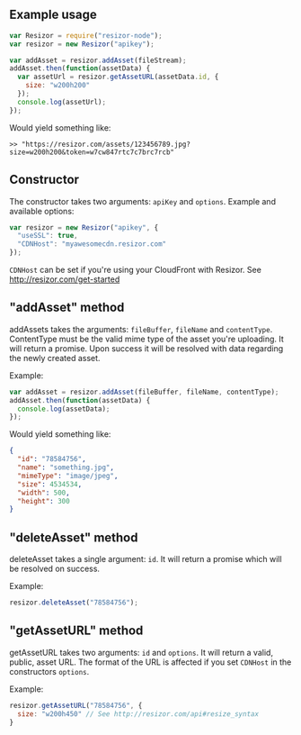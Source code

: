 
## Example usage

```javascript
var Resizor = require("resizor-node");
var resizor = new Resizor("apikey");

var addAsset = resizor.addAsset(fileStream);
addAsset.then(function(assetData) {
  var assetUrl = resizor.getAssetURL(assetData.id, {
    size: "w200h200"
  });
  console.log(assetUrl);
});
```

Would yield something like:
```
>> "https://resizor.com/assets/123456789.jpg?size=w200h200&token=w7cw847rtc7c7brc7rcb"
```

## Constructor

The constructor takes two arguments: `apiKey` and `options`. Example and available options:
```javascript
var resizor = new Resizor("apikey", {
  "useSSL": true,
  "CDNHost": "myawesomecdn.resizor.com"
});
```

`CDNHost` can be set if you're using your CloudFront with Resizor. See http://resizor.com/get-started

## "addAsset" method

addAssets takes the arguments: `fileBuffer`, `fileName` and `contentType`. ContentType must be the valid mime type of the asset you're uploading. It will return a promise. Upon success it will be resolved with data regarding the newly created asset.

Example:
```javascript
var addAsset = resizor.addAsset(fileBuffer, fileName, contentType);
addAsset.then(function(assetData) {
  console.log(assetData);
});
```

Would yield something like:
```json
{
  "id": "78584756",
  "name": "something.jpg",
  "mimeType": "image/jpeg",
  "size": 4534534,
  "width": 500,
  "height": 300
}
```

## "deleteAsset" method

deleteAsset takes a single argument: `id`. It will return a promise which will be resolved on success.

Example:
```javascript
resizor.deleteAsset("78584756");
```

## "getAssetURL" method

getAssetURL takes two arguments: `id` and `options`. It will return a valid, public, asset URL. The format of the URL is affected if you set `CDNHost` in the constructors `options`. 

Example:
```javascript
resizor.getAssetURL("78584756", {
  size: "w200h450" // See http://resizor.com/api#resize_syntax
}
```
